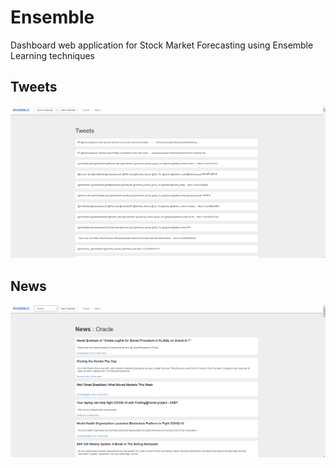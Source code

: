 # Ensemble
Dashboard web application for Stock Market Forecasting using Ensemble Learning techniques

## Tweets
![Tweets](Tweets.png)

## News
![News](News.png)
